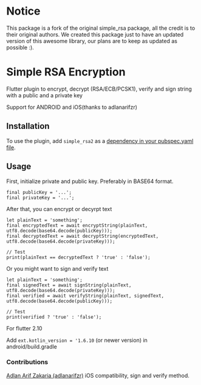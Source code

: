 # Notice
This package is a fork of the original simple_rsa package, all the credit is to their original authors.
We created this package just to have an updated version of this awesome library, our plans are to
keep as updated as possible :).

# Simple RSA Encryption
Flutter plugin to encrypt, decrypt (RSA/ECB/PCSK1), verify and sign string with a public and a private key

Support for ANDROID and iOS(thanks to adlanarifzr)

## Installation

To use the plugin, add `simple_rsa2` as a
[dependency in your pubspec.yaml file](https://flutter.io/platform-plugins/).

## Usage

First, initialize private and public key. Preferably in BASE64 format.

```
final publicKey = '...';
final privateKey = '...';
```

After that, you can encrypt or decyrpt text

```
let plainText = 'something';
final encryptedText = await encryptString(plainText, utf8.decode(base64.decode(publicKey)));
final decryptedText = await decryptString(encryptedText, utf8.decode(base64.decode(privateKey)));

// Test
print(plainText == decryptedText ? 'true' : 'false');
```

Or you might want to sign and verify text

```
let plainText = 'something';
final signedText = await signString(plainText, utf8.decode(base64.decode(privateKey)));
final verified = await verifyString(plainText, signedText, utf8.decode(base64.decode(publicKey)));

// Test
print(verified ? 'true' : 'false');
```

For flutter 2.10

Add `ext.kotlin_version = '1.6.10` (or newer version) in android/build.gradle 

### Contributions
[Adlan Arif Zakaria (adlanarifzr)](https://github.com/adlanarifzr) iOS compatibility, sign and verify method.
